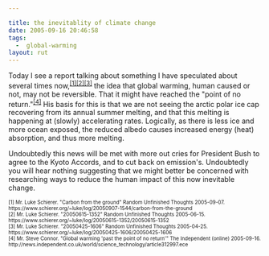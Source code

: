 ```yaml
---

title: the inevitablity of climate change
date: 2005-09-16 20:46:58
tags:
  -  global-warming
layout: rut
---
```


<p>Today I see a report talking about something I have speculated about several times now,<sup><a href="https://www.schierer.org/~luke/log/20050907-1544/carbon-from-the-ground">[1]</a><a href="https://www.schierer.org/~luke/log/20050615-1352/20050615-1352">[2]</a><a href="https://www.schierer.org/~luke/log/20050425-1606/20050425-1606">[3]</a></sup> the idea that global warming, human caused or not, may not be reversible. That it might have reached the "point of no return."<sup><a href="http://news.independent.co.uk/world/science_technology/article312997.ece">[4]</a></sup> His basis for this is that we are not seeing the arctic polar ice cap recovering from its annual summer melting, and that this melting is happening at (slowly) accelerating rates.  Logically, as there is less ice and more ocean exposed, the reduced albedo causes increased energy (heat) absorption, and thus more melting.</p>  <p>Undoubtedly this news will be met with more out cries for President Bush to agree to the Kyoto Accords, and to cut back on emission's.  Undoubtedly you will hear nothing suggesting that we might better be concerned with researching ways to reduce the human impact of this now inevitable change.</p>  <font size="-2"> [1] Mr. Luke Schierer. "Carbon from the ground" Random Unfinished Thoughts 2005-09-07. https://www.schierer.org/~luke/log/20050907-1544/carbon-from-the-ground <br  /> [2] Mr. Luke Schierer.  "20050615-1352" Random Unfinished Thoughts 2005-06-15. https://www.schierer.org/~luke/log/20050615-1352/20050615-1352 <br  /> [3] Mr. Luke Schierer.  "20050425-1606" Random Unfinished Thoughts 2005-04-25. https://www.schierer.org/~luke/log/20050425-1606/20050425-1606 <br  /> [4] Mr. Steve Connor.  "Global warming 'past the point of no return'" The Independent (online) 2005-09-16. http://news.independent.co.uk/world/science_technology/article312997.ece </font>


